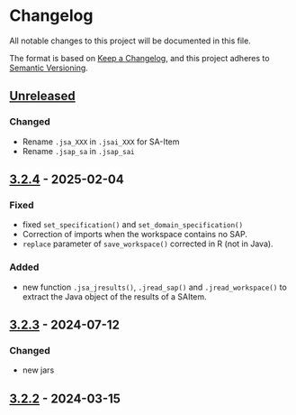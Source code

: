 # Changelog

All notable changes to this project will be documented in this file.

The format is based on [Keep a Changelog](https://keepachangelog.com/en/1.1.0/), and this project adheres
to [Semantic Versioning](https://semver.org/spec/v2.0.0.html).

## [Unreleased]

### Changed

* Rename `.jsa_XXX` in `.jsai_XXX` for SA-Item
* Rename `.jsap_sa` in `.jsap_sai`

## [3.2.4] - 2025-02-04

### Fixed

* fixed `set_specification()` and `set_domain_specification()`
* Correction of imports when the workspace contains no SAP.
* `replace` parameter of `save_workspace()` corrected in R (not in Java).

### Added

* new function `.jsa_jresults()`, `.jread_sap()` and `.jread_workspace()` to  extract the Java object of the results of a SAItem.

## [3.2.3] - 2024-07-12

### Changed

* new jars

## [3.2.2] - 2024-03-15

[Unreleased]: https://github.com/rjdverse/rjd3workspace/compare/v3.2.4...HEAD
[3.2.4]: https://github.com/rjdverse/rjd3workspace/compare/v3.2.3...v3.2.4
[3.2.3]: https://github.com/rjdverse/rjd3workspace/compare/v3.2.2...v3.2.3
[3.2.2]: https://github.com/rjdverse/rjd3workspace/releases/tag/v3.2.2
